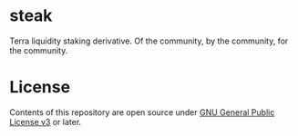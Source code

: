 # steak

Terra liquidity staking derivative. Of the community, by the community, for the community.

# License

Contents of this repository are open source under [GNU General Public License v3](./LICENSE) or later.
